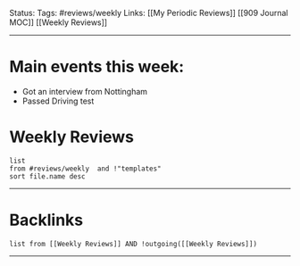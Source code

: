 Status:
Tags: #reviews/weekly 
Links: [[My Periodic Reviews]] [[909 Journal MOC]] [[Weekly Reviews]]
___
# Main events this week:
- Got an interview from Nottingham
- Passed Driving test

# Weekly Reviews
```dataview
list 
from #reviews/weekly  and !"templates"
sort file.name desc
```
___
# Backlinks
```dataview
list from [[Weekly Reviews]] AND !outgoing([[Weekly Reviews]])
```
___
